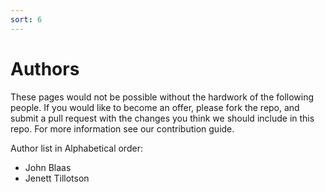 ```yaml
---
sort: 6
---
```


# Authors

These pages would not be possible without the hardwork of the following people. If you would like to become an offer, please fork the repo, and submit a pull request with the changes you think we should include in this repo. For more information see our contribution guide.

Author list in Alphabetical order:

* John Blaas
* Jenett Tillotson

